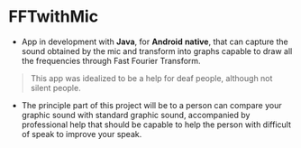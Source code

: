 # FFTwithMic
- App in development with **Java**, for **Android** **native**, that can capture the sound obtained by the mic and transform into graphs capable to draw all the frequencies through Fast Fourier Transform.

> This app was idealized to be a help for deaf people, although not silent people.

- The principle part of this project will be to a person can compare your graphic sound with standard graphic sound, accompanied by professional help that should be capable to help the person with difficult of speak to improve your speak.
